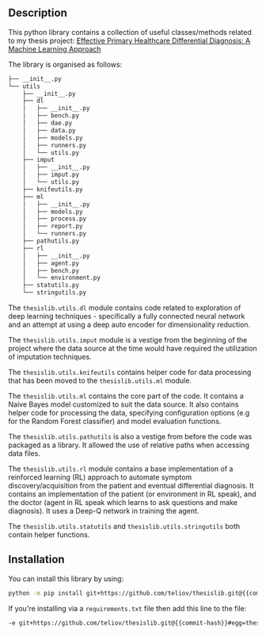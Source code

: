 ## Description

This python library contains a collection of useful classes/methods related to my thesis project: 
[Effective Primary Healthcare Differential Diagnosis: A Machine Learning Approach](https://repository.tudelft.nl/islandora/object/uuid%3A5b9d542f-7d61-4c11-9646-474be1b85fca?collection=education)

The library is organised as follows:
```bash
├── __init__.py
└── utils
    ├── __init__.py
    ├── dl
    │   ├── __init__.py
    │   ├── bench.py
    │   ├── dae.py
    │   ├── data.py
    │   ├── models.py
    │   ├── runners.py
    │   └── utils.py
    ├── imput
    │   ├── __init__.py
    │   ├── imput.py
    │   └── utils.py
    ├── knifeutils.py
    ├── ml
    │   ├── __init__.py
    │   ├── models.py
    │   ├── process.py
    │   ├── report.py
    │   └── runners.py
    ├── pathutils.py
    ├── rl
    │   ├── __init__.py
    │   ├── agent.py
    │   ├── bench.py
    │   └── environment.py
    ├── statutils.py
    └── stringutils.py

```

The `thesislib.utils.dl` module contains code related to exploration of deep learning techniques - specifically a fully
connected neural network and an attempt at using a deep auto encoder for dimensionality reduction.

The `thesislib.utils.imput` module is a vestige from the beginning of the project where the data source at the time
would have required the utilization of imputation techniques.

The `thesislib.utils.knifeutils` contains helper code for data processing that has been moved to the `thesislib.utils.ml`
module.

The `thesislib.utils.ml` contains the core part of the code. It contains a Naive Bayes model customized to suit the 
data source. It also contains helper code for processing the data, specifying configuration options (e.g for the Random
Forest classifier) and model evaluation functions.

The `thesislib.utils.pathutils` is also a vestige from before the code was packaged as a library. It allowed the use of 
relative paths when accessing data files.

The `thesislib.utils.rl` module contains a base implementation of a reinforced learning (RL) approach to automate symptom
discovery/acquisition from the patient and eventual differential diagnosis. It contains an implementation of the 
patient (or environment in RL speak), and the doctor (agent in RL speak which learns to ask questions and make diagnosis).
It uses a Deep-Q network in training the agent.

The `thesislib.utils.statutils` and `thesislib.utils.stringutils` both contain helper functions.

## Installation

You can install this library by using:
```bash
python -m pip install git+https://github.com/teliov/thesislib.git@{{commit-hash}}
```

If you're installing via a `requirements.txt` file then add this line to the file:
```bash
-e git+https://github.com/teliov/thesislib.git@{{commit-hash}}#egg=thesislib
```